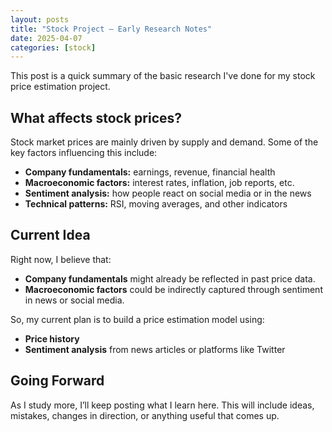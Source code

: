 ```yaml
---
layout: posts
title: "Stock Project – Early Research Notes"
date: 2025-04-07
categories: [stock]
---
```


This post is a quick summary of the basic research I've done for my stock price estimation project.

## What affects stock prices?

Stock market prices are mainly driven by supply and demand. Some of the key factors influencing this include:

- **Company fundamentals:** earnings, revenue, financial health
- **Macroeconomic factors:** interest rates, inflation, job reports, etc.
- **Sentiment analysis:** how people react on social media or in the news
- **Technical patterns:** RSI, moving averages, and other indicators

## Current Idea

Right now, I believe that:

- **Company fundamentals** might already be reflected in past price data.
- **Macroeconomic factors** could be indirectly captured through sentiment in news or social media.

So, my current plan is to build a price estimation model using:
- **Price history**
- **Sentiment analysis** from news articles or platforms like Twitter

## Going Forward

As I study more, I’ll keep posting what I learn here. This will include ideas, mistakes, changes in direction, or anything useful that comes up.

